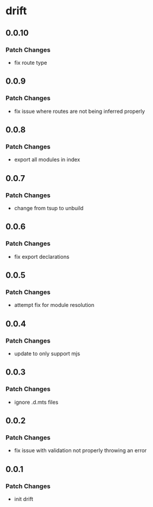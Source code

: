 # drift

## 0.0.10

### Patch Changes

-   fix route type

## 0.0.9

### Patch Changes

-   fix issue where routes are not being inferred properly

## 0.0.8

### Patch Changes

-   export all modules in index

## 0.0.7

### Patch Changes

-   change from tsup to unbuild

## 0.0.6

### Patch Changes

-   fix export declarations

## 0.0.5

### Patch Changes

-   attempt fix for module resolution

## 0.0.4

### Patch Changes

-   update to only support mjs

## 0.0.3

### Patch Changes

-   ignore .d.mts files

## 0.0.2

### Patch Changes

-   fix issue with validation not properly throwing an error

## 0.0.1

### Patch Changes

-   init drift
